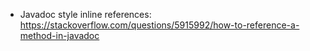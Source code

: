 * Javadoc style inline references: https://stackoverflow.com/questions/5915992/how-to-reference-a-method-in-javadoc
